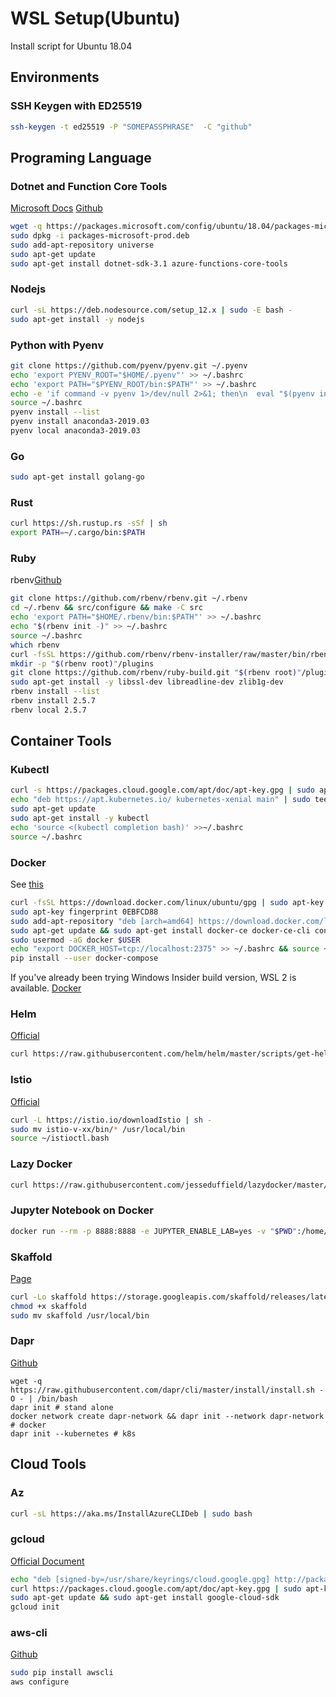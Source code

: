 # WSL Setup(Ubuntu)

Install script for Ubuntu 18.04

## Environments

### SSH Keygen with ED25519

```sh
ssh-keygen -t ed25519 -P "SOMEPASSPHRASE"  -C "github"
```

## Programing Language

### Dotnet and Function Core Tools

[Microsoft Docs](https://docs.microsoft.com/en-us/dotnet/core/install/linux-package-manager-ubuntu-1804)
[Github](https://github.com/Azure/azure-functions-core-tools)

```sh
wget -q https://packages.microsoft.com/config/ubuntu/18.04/packages-microsoft-prod.deb -O packages-microsoft-prod.deb
sudo dpkg -i packages-microsoft-prod.deb
sudo add-apt-repository universe
sudo apt-get update
sudo apt-get install dotnet-sdk-3.1 azure-functions-core-tools
```

### Nodejs

```sh
curl -sL https://deb.nodesource.com/setup_12.x | sudo -E bash -
sudo apt-get install -y nodejs
```

### Python with Pyenv

```sh
git clone https://github.com/pyenv/pyenv.git ~/.pyenv
echo 'export PYENV_ROOT="$HOME/.pyenv"' >> ~/.bashrc
echo 'export PATH="$PYENV_ROOT/bin:$PATH"' >> ~/.bashrc
echo -e 'if command -v pyenv 1>/dev/null 2>&1; then\n  eval "$(pyenv init -)"\nfi' >> ~/.bashrc
source ~/.bashrc
pyenv install --list
pyenv install anaconda3-2019.03
pyenv local anaconda3-2019.03
```

### Go

```sh
sudo apt-get install golang-go
```

### Rust

```sh
curl https://sh.rustup.rs -sSf | sh
export PATH=~/.cargo/bin:$PATH
```

### Ruby

rbenv[Github](https://github.com/rbenv/rbenv)

```sh
git clone https://github.com/rbenv/rbenv.git ~/.rbenv
cd ~/.rbenv && src/configure && make -C src
echo 'export PATH="$HOME/.rbenv/bin:$PATH"' >> ~/.bashrc
echo "$(rbenv init -)" >> ~/.bashrc
source ~/.bashrc
which rbenv
curl -fsSL https://github.com/rbenv/rbenv-installer/raw/master/bin/rbenv-doctor | bash
mkdir -p "$(rbenv root)"/plugins
git clone https://github.com/rbenv/ruby-build.git "$(rbenv root)"/plugins/ruby-build
sudo apt-get install -y libssl-dev libreadline-dev zlib1g-dev
rbenv install --list
rbenv install 2.5.7
rbenv local 2.5.7
```

## Container Tools

### Kubectl

```sh
curl -s https://packages.cloud.google.com/apt/doc/apt-key.gpg | sudo apt-key add -
echo "deb https://apt.kubernetes.io/ kubernetes-xenial main" | sudo tee -a /etc/apt/sources.list.d/kubernetes.list
sudo apt-get update
sudo apt-get install -y kubectl
echo 'source <(kubectl completion bash)' >>~/.bashrc
source ~/.bashrc
```

### Docker

See [this](https://nickjanetakis.com/blog/setting-up-docker-for-windows-and-wsl-to-work-flawlessly)

```sh
curl -fsSL https://download.docker.com/linux/ubuntu/gpg | sudo apt-key add -
sudo apt-key fingerprint 0EBFCD88
sudo add-apt-repository "deb [arch=amd64] https://download.docker.com/linux/ubuntu $(lsb_release -cs) stable"
sudo apt-get update && sudo apt-get install docker-ce docker-ce-cli containerd.io
sudo usermod -aG docker $USER
echo "export DOCKER_HOST=tcp://localhost:2375" >> ~/.bashrc && source ~/.bashrc
pip install --user docker-compose
```

If you've already been trying Windows Insider build version, WSL 2 is available.
[Docker](https://docs.docker.com/docker-for-windows/wsl-tech-preview/)

### Helm

[Official](https://helm.sh/docs/intro/install/)

```sh
curl https://raw.githubusercontent.com/helm/helm/master/scripts/get-helm-3 | bash
```

### Istio

[Official](https://istio.io/docs/setup/getting-started/)

```sh
curl -L https://istio.io/downloadIstio | sh -
sudo mv istio-v-xx/bin/* /usr/local/bin
source ~/istioctl.bash
```

### Lazy Docker

```sh
curl https://raw.githubusercontent.com/jesseduffield/lazydocker/master/scripts/install_update_linux.sh | bash
```

### Jupyter Notebook on Docker

```sh
docker run --rm -p 8888:8888 -e JUPYTER_ENABLE_LAB=yes -v "$PWD":/home/jovyan/work jupyter/datascience-notebook:latest
```

### Skaffold

[Page](https://skaffold.dev/docs/install/)

```sh
curl -Lo skaffold https://storage.googleapis.com/skaffold/releases/latest/skaffold-linux-amd64
chmod +x skaffold
sudo mv skaffold /usr/local/bin
```

### Dapr

[Github](https://github.com/dapr/cli)

```shell
wget -q https://raw.githubusercontent.com/dapr/cli/master/install/install.sh -O - | /bin/bash
dapr init # stand alone
docker network create dapr-network && dapr init --network dapr-network # docker
dapr init --kubernetes # k8s
```

## Cloud Tools

### Az

```sh
curl -sL https://aka.ms/InstallAzureCLIDeb | sudo bash
```

### gcloud

[Official Document](https://cloud.google.com/sdk/docs/quickstart-debian-ubuntu)

```sh
echo "deb [signed-by=/usr/share/keyrings/cloud.google.gpg] http://packages.cloud.google.com/apt cloud-sdk main" | sudo tee -a /etc/apt/sources.list.d/google-cloud-sdk.list
curl https://packages.cloud.google.com/apt/doc/apt-key.gpg | sudo apt-key --keyring /usr/share/keyrings/cloud.google.gpg add -
sudo apt-get update && sudo apt-get install google-cloud-sdk
gcloud init
```

### aws-cli

[Github](https://github.com/aws/aws-cli)

```sh
sudo pip install awscli
aws configure
```
